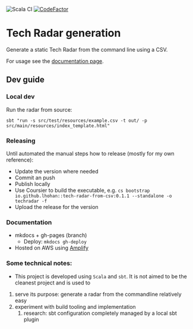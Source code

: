 ![Scala CI](https://github.com/lhohan/time-tracking/workflows/Scala%20CI/badge.svg)
[![CodeFactor](https://www.codefactor.io/repository/github/lhohan/tech-radar/badge/main)](https://www.codefactor.io/repository/github/lhohan/tech-radar/overview/main)


# Tech Radar generation

Generate a static Tech Radar from the command line using a CSV.  

For usage see the [documentation page](https://gh-pages.d29iz8jq65dy3y.amplifyapp.com/).

## Dev guide

### Local dev

Run the radar from source:

```
sbt "run -s src/test/resources/example.csv -t out/ -p src/main/resources/index_template.html"
```

### Releasing

Until automated the manual steps how to release (mostly for my own reference):

- Update the version where needed
- Commit an push
- Publish locally
- Use Coursier to build the executable, e.g. `cs bootstrap io.github.lhohan::tech-radar-from-csv:0.1.1 --standalone -o techradar -f`
- Upload the release for the version

### Documentation

- mkdocs + gh-pages (branch)
  - Deploy: `mkdocs gh-deploy`
- Hosted on AWS using [Amplify](https://us-east-2.console.aws.amazon.com/amplify/)

### Some technical notes:

- This project is developed using `Scala` and `sbt`. It is not aimed to be the cleanest project and is used to 

1. serve its purpose: generate a radar from the commandline relatively easy
2. experiment with build tooling and implementation
   1. research: sbt configuration completely managed by a local sbt plugin
   
 
